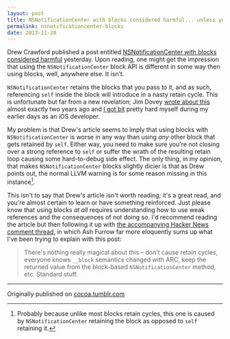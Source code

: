 ```yaml
---
layout: post
title: NSNotificationCenter with blocks considered harmful... unless you use weak references, then it's fine
permalink: nsnotificationcenter-blocks
date: 2013-11-20
---
```


Drew Crawford published a post entitled [NSNotificationCenter with blocks considered harmful](http://sealedabstract.com/code/nsnotificationcenter-with-blocks-considered-harmful/) yesterday. Upon reading, one might get the impression that using the `NSNotificationCenter` block API is different in some way then using blocks, well, anywhere else. It isn’t.

`NSNotificationCenter` retains the blocks that you pass to it, and as such, referencing `self` inside the block will introduce in a nasty retain cycle. This is unfortunate but far from a new revelation; Jim Dovey [wrote about this](http://tumblr.alanquatermain.me/post/1686415314/an-nsnotification-blocks-gotcha) almost exactly two years ago and [I got bit](http://bryan.io/post/4766732327/nsnotifications-and-blocks) pretty hard myself during my earlier days as an iOS developer.

My problem is that Drew's article seems to imply that using blocks with `NSNotificationCenter` is worse in any way than using *any* other block that gets retained by `self`. Either way, you need to make sure you're not closing over a strong reference to `self` or suffer the wrath of the resulting retain loop causing some hard-to-debug side effect. The only thing, in my opinion, that makes `NSNotificationCenter` blocks slightly dicier is that as Drew points out, the normal LLVM warning is for some reason missing in this instance[^1].

This isn't to say that Drew's article isn't worth reading; it's a great read, and you're almost certain to learn or have something reinforced. Just please know that using blocks *at all* requires understanding how to use weak references and the consequences of not doing so. I'd recommend reading the article but then following it up with [the accompanying Hacker News comment thread](https://news.ycombinator.com/item?id=6767386), in which Ash Furrow far more eloquently sums up what I've been trying to explain with this post:

> There's nothing really magical about this – don't cause retain cycles, everyone knows `__block` semantics changed with ARC, keep the returned value from the block-based `NSNotificationCenter` method, etc. Standard stuff.

[^1]: Probably because unlike most blocks retain cycles, this one is caused by `NSNotificationCenter` retaining the block as opposed to `self` retaining it.

---

Originally published on [cocoa.tumblr.com](http://cocoa.tumblr.com)
